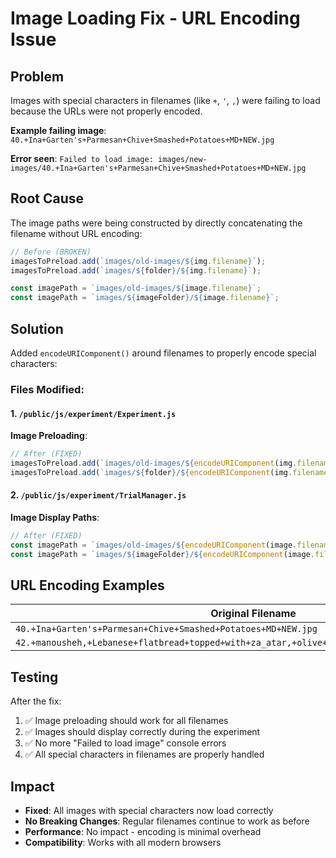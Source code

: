 # Image Loading Fix - URL Encoding Issue

## Problem
Images with special characters in filenames (like `+`, `'`, `,`) were failing to load because the URLs were not properly encoded.

**Example failing image**: `40.+Ina+Garten's+Parmesan+Chive+Smashed+Potatoes+MD+NEW.jpg`

**Error seen**: `Failed to load image: images/new-images/40.+Ina+Garten's+Parmesan+Chive+Smashed+Potatoes+MD+NEW.jpg`

## Root Cause
The image paths were being constructed by directly concatenating the filename without URL encoding:
```javascript
// Before (BROKEN)
imagesToPreload.add(`images/old-images/${img.filename}`);
imagesToPreload.add(`images/${folder}/${img.filename}`);

const imagePath = `images/old-images/${image.filename}`;
const imagePath = `images/${imageFolder}/${image.filename}`;
```

## Solution
Added `encodeURIComponent()` around filenames to properly encode special characters:

### Files Modified:

#### 1. `/public/js/experiment/Experiment.js`
**Image Preloading**:
```javascript
// After (FIXED)
imagesToPreload.add(`images/old-images/${encodeURIComponent(img.filename)}`);
imagesToPreload.add(`images/${folder}/${encodeURIComponent(img.filename)}`);
```

#### 2. `/public/js/experiment/TrialManager.js`  
**Image Display Paths**:
```javascript
// After (FIXED)
const imagePath = `images/old-images/${encodeURIComponent(image.filename)}`;
const imagePath = `images/${imageFolder}/${encodeURIComponent(image.filename)}`;
```

## URL Encoding Examples
| Original Filename | Encoded Filename |
|---|---|
| `40.+Ina+Garten's+Parmesan+Chive+Smashed+Potatoes+MD+NEW.jpg` | `40.%2BIna%2BGarten's%2BParmesan%2BChive%2BSmashed%2BPotatoes%2BMD%2BNEW.jpg` |
| `42.+manousheh,+Lebanese+flatbread+topped+with+za_atar,+olive+oil,+and+sesame+seeds+MD+NEW.jpg` | `42.%2Bmanousheh%2C%2BLebanese%2Bflatbread%2Btopped%2Bwith%2Bza_atar%2C%2Bolive%2Boil%2C%2Band%2Bsesame%2Bseeds%2BMD%2BNEW.jpg` |

## Testing
After the fix:
1. ✅ Image preloading should work for all filenames
2. ✅ Images should display correctly during the experiment  
3. ✅ No more "Failed to load image" console errors
4. ✅ All special characters in filenames are properly handled

## Impact
- **Fixed**: All images with special characters now load correctly
- **No Breaking Changes**: Regular filenames continue to work as before
- **Performance**: No impact - encoding is minimal overhead
- **Compatibility**: Works with all modern browsers
